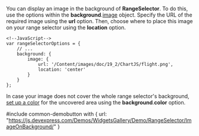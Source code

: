 You can display an image in the background of **RangeSelector**. To do this, use the options within the **background**.[image](/api-reference/20%20Data%20Visualization%20Widgets/dxRangeSelector/1%20Configuration/background/image '/Documentation/ApiReference/Data_Visualization_Widgets/dxRangeSelector/Configuration/background/image/') object. Specify the URL of the required image using the **url** option. Then, choose where to place this image on your range selector using the **location** option.

	<!--JavaScript-->
	var rangeSelectorOptions = {
		// ...
		background: {
			image: {
				url: '/Content/images/doc/19_2/ChartJS/flight.png',
				location: 'center'
			}
		}
	};

In case your image does not cover the whole range selector's background, [set up a color](/concepts/05%20Widgets/RangeSelector/10%20Visual%20Elements/40%20Background/50%20Setting%20Up%20a%20Color.md '/Documentation/Guide/Widgets/RangeSelector/Visual_Elements/#Background/Setting_Up_a_Color') for the uncovered area using the **background**.**color** option.

#include common-demobutton with {
    url: "https://js.devexpress.com/Demos/WidgetsGallery/Demo/RangeSelector/ImageOnBackground/"
}
